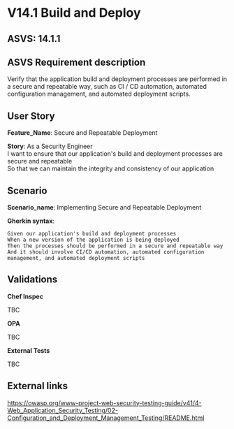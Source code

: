 # V14.1 Build and Deploy

## ASVS: 14.1.1

## ASVS Requirement description

Verify that the application build and deployment processes are 
performed in a secure and repeatable way, such as CI / CD
automation, automated configuration management, and automated
deployment scripts.

## User Story

**Feature_Name**: Secure and Repeatable Deployment

**Story**:
As a Security Engineer\
I want to ensure that our application's build and deployment processes are secure and repeatable\
So that we can maintain the integrity and consistency of our application

## Scenario

**Scenario_name**: Implementing Secure and Repeatable Deployment

**Gherkin syntax**:

```gherkin
Given our application's build and deployment processes
When a new version of the application is being deployed
Then the processes should be performed in a secure and repeatable way
And it should involve CI/CD automation, automated configuration management, and automated deployment scripts
```

## Validations

**Chef Inspec**

TBC

**OPA**

TBC

**External Tests**

TBC

## External links

<https://owasp.org/www-project-web-security-testing-guide/v41/4-Web_Application_Security_Testing/02-Configuration_and_Deployment_Management_Testing/README.html>
